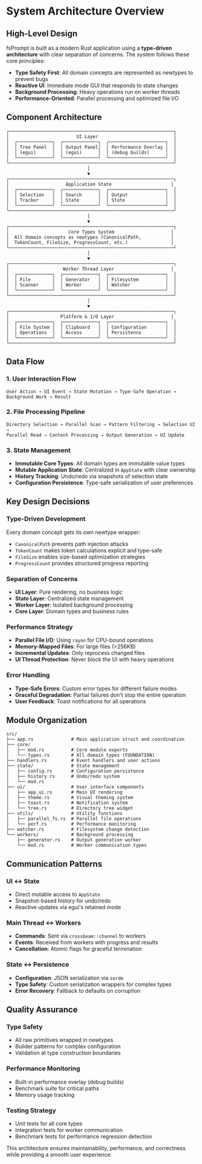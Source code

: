 # System Architecture Overview

## High-Level Design

fsPrompt is built as a modern Rust application using a **type-driven architecture** with clear separation of concerns. The system follows these core principles:

- **Type Safety First**: All domain concepts are represented as newtypes to prevent bugs
- **Reactive UI**: Immediate mode GUI that responds to state changes
- **Background Processing**: Heavy operations run on worker threads
- **Performance-Oriented**: Parallel processing and optimized file I/O

## Component Architecture

```
┌─────────────────────────────────────────────────────────────┐
│                         UI Layer                            │
│  ┌─────────────┐  ┌─────────────┐  ┌─────────────────────┐  │
│  │ Tree Panel  │  │ Output Panel│  │ Performance Overlay │  │
│  │ (egui)      │  │ (egui)      │  │ (debug builds)      │  │
│  └─────────────┘  └─────────────┘  └─────────────────────┘  │
└─────────────────────────────────────────────────────────────┘
                              │
                              ▼
┌─────────────────────────────────────────────────────────────┐
│                     Application State                      │
│  ┌─────────────┐  ┌─────────────┐  ┌─────────────────────┐  │
│  │ Selection   │  │ Search      │  │ Output              │  │
│  │ Tracker     │  │ State       │  │ State               │  │
│  └─────────────┘  └─────────────┘  └─────────────────────┘  │
└─────────────────────────────────────────────────────────────┘
                              │
                              ▼
┌─────────────────────────────────────────────────────────────┐
│                      Core Types System                     │
│  All domain concepts as newtypes (CanonicalPath,           │
│  TokenCount, FileSize, ProgressCount, etc.)                │
└─────────────────────────────────────────────────────────────┘
                              │
                              ▼
┌─────────────────────────────────────────────────────────────┐
│                    Worker Thread Layer                     │
│  ┌─────────────┐  ┌─────────────┐  ┌─────────────────────┐  │
│  │ File        │  │ Generator   │  │ Filesystem          │  │
│  │ Scanner     │  │ Worker      │  │ Watcher             │  │
│  └─────────────┘  └─────────────┘  └─────────────────────┘  │
└─────────────────────────────────────────────────────────────┘
                              │
                              ▼
┌─────────────────────────────────────────────────────────────┐
│                   Platform & I/O Layer                     │
│  ┌─────────────┐  ┌─────────────┐  ┌─────────────────────┐  │
│  │ File System │  │ Clipboard   │  │ Configuration       │  │
│  │ Operations  │  │ Access      │  │ Persistence         │  │
│  └─────────────┘  └─────────────┘  └─────────────────────┘  │
└─────────────────────────────────────────────────────────────┘
```

## Data Flow

### 1. User Interaction Flow
```
User Action → UI Event → State Mutation → Type-Safe Operation → Background Work → Result
```

### 2. File Processing Pipeline
```
Directory Selection → Parallel Scan → Pattern Filtering → Selection UI → 
Parallel Read → Content Processing → Output Generation → UI Update
```

### 3. State Management
- **Immutable Core Types**: All domain types are immutable value types
- **Mutable Application State**: Centralized in `AppState` with clear ownership
- **History Tracking**: Undo/redo via snapshots of selection state
- **Configuration Persistence**: Type-safe serialization of user preferences

## Key Design Decisions

### Type-Driven Development
Every domain concept gets its own newtype wrapper:
- `CanonicalPath` prevents path injection attacks
- `TokenCount` makes token calculations explicit and type-safe
- `FileSize` enables size-based optimization strategies
- `ProgressCount` provides structured progress reporting

### Separation of Concerns
- **UI Layer**: Pure rendering, no business logic
- **State Layer**: Centralized state management
- **Worker Layer**: Isolated background processing
- **Core Layer**: Domain types and business rules

### Performance Strategy
- **Parallel File I/O**: Using `rayon` for CPU-bound operations
- **Memory-Mapped Files**: For large files (>256KB)
- **Incremental Updates**: Only reprocess changed files
- **UI Thread Protection**: Never block the UI with heavy operations

### Error Handling
- **Type-Safe Errors**: Custom error types for different failure modes
- **Graceful Degradation**: Partial failures don't stop the entire operation
- **User Feedback**: Toast notifications for all operations

## Module Organization

```
src/
├── app.rs              # Main application struct and coordination
├── core/
│   ├── mod.rs          # Core module exports
│   └── types.rs        # All domain types (FOUNDATION)
├── handlers.rs         # Event handlers and user actions
├── state/              # State management
│   ├── config.rs       # Configuration persistence
│   ├── history.rs      # Undo/redo system
│   └── mod.rs
├── ui/                 # User interface components
│   ├── app_ui.rs       # Main UI rendering
│   ├── theme.rs        # Visual theming system
│   ├── toast.rs        # Notification system
│   └── tree.rs         # Directory tree widget
├── utils/              # Utility functions
│   ├── parallel_fs.rs  # Parallel file operations
│   └── perf.rs         # Performance monitoring
├── watcher.rs          # Filesystem change detection
└── workers/            # Background processing
    ├── generator.rs    # Output generation worker
    └── mod.rs          # Worker communication types
```

## Communication Patterns

### UI ↔ State
- Direct mutable access to `AppState`
- Snapshot-based history for undo/redo
- Reactive updates via egui's retained mode

### Main Thread ↔ Workers
- **Commands**: Sent via `crossbeam::channel` to workers
- **Events**: Received from workers with progress and results
- **Cancellation**: Atomic flags for graceful termination

### State ↔ Persistence
- **Configuration**: JSON serialization via `serde`
- **Type Safety**: Custom serialization wrappers for complex types
- **Error Recovery**: Fallback to defaults on corruption

## Quality Assurance

### Type Safety
- All raw primitives wrapped in newtypes
- Builder patterns for complex configuration
- Validation at type construction boundaries

### Performance Monitoring
- Built-in performance overlay (debug builds)
- Benchmark suite for critical paths
- Memory usage tracking

### Testing Strategy
- Unit tests for all core types
- Integration tests for worker communication
- Benchmark tests for performance regression detection

This architecture ensures maintainability, performance, and correctness while providing a smooth user experience.